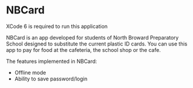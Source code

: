 # NBCard
XCode 6 is required to run this application

NBCard is an app developed for students of North Broward Preparatory School designed to substitute the current plastic ID cards. You can use this app to pay for food at the cafeteria, the school shop or the cafe. 

The features implemented in NBCard:

- Offline mode
- Ability to save password/login
